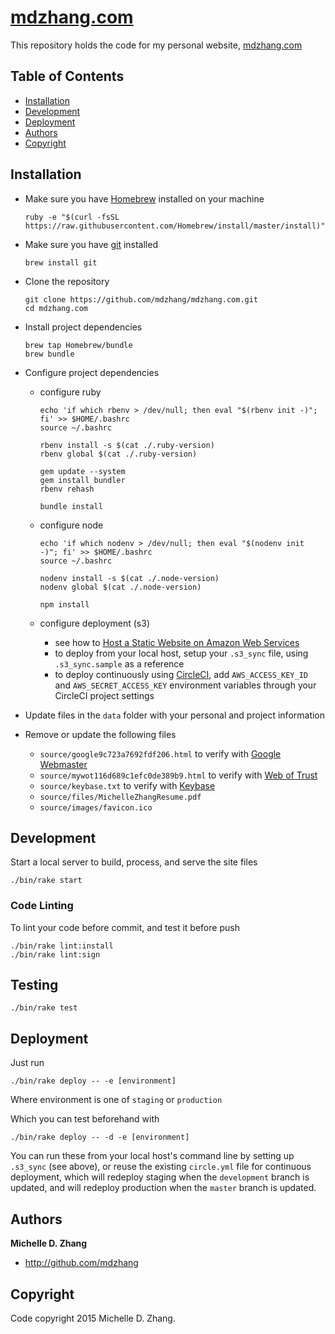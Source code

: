# [mdzhang.com](http://mdzhang.com)

This repository holds the code for my personal website, [mdzhang.com](http://mdzhang.com)

## Table of Contents

* [Installation](#installation)
* [Development](#development)
* [Deployment](#deployment)
* [Authors](#authors)
* [Copyright](#copyright)

## Installation

* Make sure you have [Homebrew](http://brew.sh/) installed on your machine
    ```
    ruby -e "$(curl -fsSL https://raw.githubusercontent.com/Homebrew/install/master/install)"
    ```

* Make sure you have [git](https://git-scm.com/) installed
    ```
    brew install git
    ```

* Clone the repository
    ```
    git clone https://github.com/mdzhang/mdzhang.com.git
    cd mdzhang.com
    ```

* Install project dependencies
    ```
    brew tap Homebrew/bundle
    brew bundle
    ```

* Configure project dependencies

    * configure ruby
        ```
        echo 'if which rbenv > /dev/null; then eval "$(rbenv init -)"; fi' >> $HOME/.bashrc
        source ~/.bashrc

        rbenv install -s $(cat ./.ruby-version)
        rbenv global $(cat ./.ruby-version)

        gem update --system
        gem install bundler
        rbenv rehash

        bundle install
        ```

    * configure node
        ```
        echo 'if which nodenv > /dev/null; then eval "$(nodenv init -)"; fi' >> $HOME/.bashrc
        source ~/.bashrc

        nodenv install -s $(cat ./.node-version)
        nodenv global $(cat ./.node-version)

        npm install
        ```

    * configure deployment (s3)
        * see how to [Host a Static Website on Amazon Web Services](http://docs.aws.amazon.com/gettingstarted/latest/swh/website-hosting-intro.html)
        * to deploy from your local host, setup your `.s3_sync` file, using `.s3_sync.sample` as a reference
        * to deploy continuously using [CircleCI](https://circleci.com), add `AWS_ACCESS_KEY_ID` and `AWS_SECRET_ACCESS_KEY` environment variables through your CircleCI project settings

* Update files in the `data` folder with your personal and project information
* Remove or update the following files
    * `source/google9c723a7692fdf206.html` to verify with [Google Webmaster](https://www.google.com/webmasters)
    * `source/mywot116d689c1efc0de389b9.html` to verify with [Web of Trust](https://www.mywot.com/)
    * `source/keybase.txt` to verify with [Keybase](https://keybase.io/)
    * `source/files/MichelleZhangResume.pdf`
    * `source/images/favicon.ico`

## Development

Start a local server to build, process, and serve the site files

```
./bin/rake start
```

### Code Linting

To lint your code before commit, and test it before push

```
./bin/rake lint:install
./bin/rake lint:sign
```

## Testing

```
./bin/rake test
```

## Deployment

Just run

```
./bin/rake deploy -- -e [environment]
```

Where environment is one of `staging` or `production`

Which you can test beforehand with

```
./bin/rake deploy -- -d -e [environment]
```

You can run these from your local host's command line by setting up `.s3_sync` (see above), or reuse the existing `circle.yml` file for continuous deployment, which will redeploy staging when the `development` branch is updated, and will redeploy production when the `master` branch is updated.

## Authors

**Michelle D. Zhang**

  * <http://github.com/mdzhang>

## Copyright

Code copyright 2015 Michelle D. Zhang.